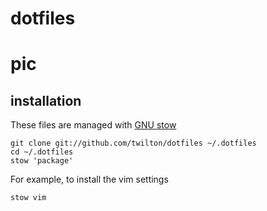 dotfiles
========
# pic

installation
------------

These files are managed with [GNU stow][1]

    git clone git://github.com/twilton/dotfiles ~/.dotfiles
    cd ~/.dotfiles
    stow 'package'

For example, to install the vim settings

    stow vim

[1]: https://www.gnu.org/software/stow/
